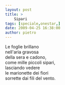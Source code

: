 ```yaml
---
layout: post
title: >
    Sipari
tags: [speciale,onestar,]
date: 2009-04-25 16:38:00
author: pietro
---
```

Le foglie brillano<br/>nell'aria gravosa<br/>della sera e cadono,<br/>come mille piccoli sipari,<br/>lasciando vedere<br/>le marionette dei fiori<br/>sorrette dai fili del vento.
